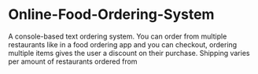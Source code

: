 # Online-Food-Ordering-System
A console-based text ordering system. You can order from multiple restaurants like in a food ordering app and you can checkout, ordering multiple items gives the user a discount on their purchase. Shipping varies per amount of restaurants ordered from
